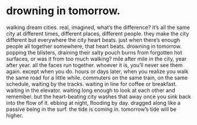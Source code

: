 # drowning in tomorrow.

walking dream cities. real, imagined, what’s the difference? it’s all the same city at different times, different places, different people. they make the city different but everywhere the city heart beats. just when there’s enough people all together somewhere, that heart beats. drowning in tomorrow. popping the blisters, draining their salty pouch burns from forgotten hot surfaces, or was it from too much walking? mile after mile in the city, year after year. all the faces run together. whoever it is, you’ll never see them again. except when you do. hours or days later, when you realize you walk the same road for a little while. commuters on the same train, on the same schedule, waiting by the tracks. waiting in line for coffee or breakfast. waiting in the elevator. waiting long enough to look at each other and remember. but the heart-beating city washes that away once you sink back into the flow of it. ebbing at night, flooding by day. dragged along like a passive being in the surf. the tide is coming in. tomorrow’s tide will be higher. 